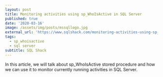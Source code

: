 ```yaml
---
layout: post
title: Monitoring activities using sp_WhoIsActive in SQL Server
published: true
date: '2020-03-16'
image: /assets/img/posts/mssqllogo.jpg
external_url: 'https://www.sqlshack.com/monitoring-activities-using-sp_whoisactive-in-sql-server/'
tags:
  - sp_whoisactive
  - sql server
subtitle: SQL Shack
---
```

In this article, we will talk about sp_WhoIsActive stored procedure and how we can use it to monitor currently running activities in SQL Server.
